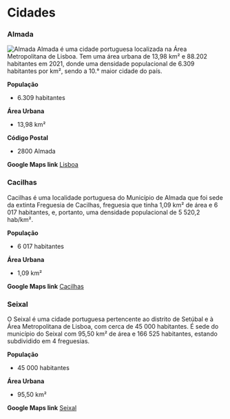 # Cidades

### Almada
![Almada](cacilhas.jpg)
Almada é uma cidade portuguesa localizada na Área Metropolitana de Lisboa. Tem uma área urbana de 13,98 km² e 88.202 habitantes em 2021, donde uma densidade populacional de 6.309 habitantes por km², sendo a 10.° maior cidade do país.

**População**
- 6.309 habitantes

**Área Urbana**
- 13,98 km²

**Código Postal**
- 2800 Almada

**Google Maps link**
  [Lisboa](https://g.co/kgs/T55mAof)


  ### Cacilhas
Cacilhas é uma localidade portuguesa do Município de Almada que foi sede da extinta Freguesia de Cacilhas, freguesia que tinha 1,09 km² de área e 6 017 habitantes, e, portanto, uma densidade populacional de 5 520,2 hab/km².

**População**
- 6 017 habitantes

**Área Urbana**
- 1,09 km²


**Google Maps link**
  [Cacilhas](https://g.co/kgs/1jkiUSL)


  ### Seixal
O Seixal é uma cidade portuguesa pertencente ao distrito de Setúbal e à Área Metropolitana de Lisboa, com cerca de 45 000 habitantes. É sede do município do Seixal com 95,50 km² de área e 166 525 habitantes, estando subdividido em 4 freguesias.

**População**
- 45 000 habitantes

**Área Urbana**
- 95,50 km²


**Google Maps link**
  [Seixal](https://g.co/kgs/qUeo8VU)